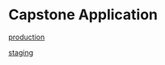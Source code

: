 # Capstone Application

[production](https://secure-sea-66964.herokuapp.com/)

[staging](https://serene-bayou-42101.herokuapp.com/)
